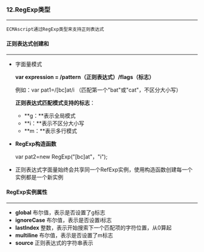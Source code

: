 ### 12.RegExp类型

***

 	ECMAscript通过RegExp类型来支持正则表达式



#### 正则表达式创建和

***

- 字面量模式

   	 **var expression = /pattern（正则表达式）/flags（标志）**

   	 例如：var pat1=/[bc]at/i  （匹配第一个"bat"或"cat"，不区分大小写）

   	 **正则表达式匹配模式支持的标志**：

  - **g：**表示全局模式
  - **i：**表示不区分大小写
  - **m：**表示多行模式

- **RegExp构造函数**

  var pat2=new RegExp("[bc]at"，"i");

- 正则表达式字面量始终会共享同一个RefExp实例，使用构造函数创建每一个实例都是一个新实例





#### RegExp实例属性

***

- **global**   布尔值，表示是否设置了g标志
- **ignoreCase**     布尔值，表示是否设置i标志
- **lastIndex**   整数，表示开始搜索下一个匹配项的字符位置，从0算起
- **multiline**   布尔值，表示是否设置了m标志
- **source**    正则表达式的字符串表示

​    